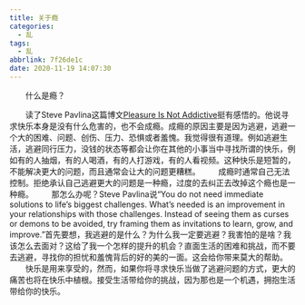 ```yaml
---
title: 关于瘾
categories:
  - 乱
tags:
  - 乱
abbrlink: 7f26de1c
date: 2020-11-19 14:07:30
---
```

&emsp;&emsp;什么是瘾？
<!-- more -->
&emsp;&emsp;读了Steve Pavlina这篇博文[Pleasure Is Not Addictive](https://www.stevepavlina.com/blog/2020/11/pleasure-is-not-addictive/?utm_source=rss&utm_medium=rss&utm_campaign=pleasure-is-not-addictive)挺有感悟的。他说寻求快乐本身是没有什么危害的，也不会成瘾。成瘾的原因主要是因为逃避，逃避一个大的困难、问题、创伤、压力、恐惧或者羞愧。我觉得很有道理。例如逃避生活，逃避同行压力，没钱的状态等都会让你在其他的小事当中寻找所谓的快乐，例如有的人抽烟，有的人喝酒，有的人打游戏，有的人看视频。这种快乐是短暂的，不能解决更大的问题，而且通常会让大的问题更糟糕。
&emsp;&emsp;成瘾时通常自己无法控制。拒绝承认自己逃避更大的问题是一种瘾，过度的去纠正去改掉这个瘾也是一种瘾。
&emsp;&emsp;那怎么办呢？Steve Pavlina说“You do not need immediate solutions to life’s biggest challenges. What’s needed is an improvement in your relationships with those challenges. Instead of seeing them as curses or demons to be avoided, try framing them as invitations to learn, grow, and improve.”首先要想，我逃避的是什么？为什么我一定要逃避？我害怕的是啥？我该怎么去面对？这给了我一个怎样的提升的机会？直面生活的困难和挑战，而不要去逃避，寻找你的担忧和羞愧背后的好的美的一面。这会给你带来莫大的帮助。
&emsp;&emsp;快乐是用来享受的，然而，如果你将寻求快乐当做了逃避问题的方式，更大的痛苦也将在快乐中植根。接受生活带给你的挑战，因为那也是一个机遇，拥抱生活带给你的快乐。
